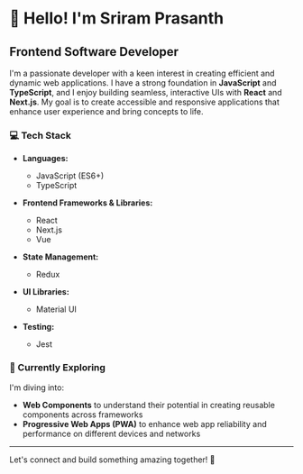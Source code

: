 # 👋 Hello! I'm Sriram Prasanth

## Frontend Software Developer

I'm a passionate developer with a keen interest in creating efficient and dynamic web applications. I have a strong foundation in **JavaScript** and **TypeScript**, and I enjoy building seamless, interactive UIs with **React** and **Next.js**. My goal is to create accessible and responsive applications that enhance user experience and bring concepts to life.

### 💻 Tech Stack

- **Languages:**
  - JavaScript (ES6+)
  - TypeScript

- **Frontend Frameworks & Libraries:**
  - React
  - Next.js
  - Vue

- **State Management:**
  - Redux

- **UI Libraries:**
  - Material UI

- **Testing:**
  - Jest

### 🌱 Currently Exploring

I'm diving into:
- **Web Components** to understand their potential in creating reusable components across frameworks
- **Progressive Web Apps (PWA)** to enhance web app reliability and performance on different devices and networks

---

Let's connect and build something amazing together! 🚀
